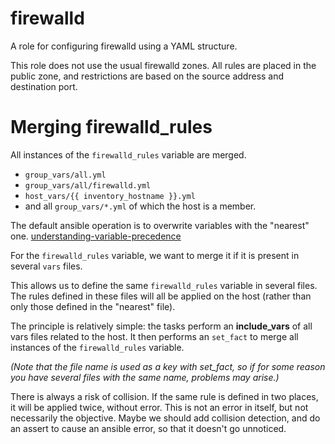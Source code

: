 # firewalld

A role for configuring firewalld using a YAML structure.

This role does not use the usual firewalld zones. All rules are placed 
in the public zone, and restrictions are based on the source address 
and destination port.


# Merging firewalld_rules

All instances of the `firewalld_rules` variable are merged.

- `group_vars/all.yml`
- `group_vars/all/firewalld.yml`
- `host_vars/{{ inventory_hostname }}.yml`
- and all `group_vars/*.yml` of which the host is a member.

The default ansible operation is to overwrite variables with the "nearest" one.
[understanding-variable-precedence](https://docs.ansible.com/ansible/latest/user_guide/playbooks_variables.html#understanding-variable-precedence)

For the `firewalld_rules` variable, we want to merge it if it is present in several `vars` files.

This allows us to define the same `firewalld_rules` variable in several files. The rules defined in these files 
will all be applied on the host (rather than only those defined in the "nearest" file).

The principle is relatively simple: the tasks perform an **include_vars** of all vars files related 
to the host. It then performs an `set_fact` to merge all instances of the `firewalld_rules` variable.

*(Note that the file name is used as a key with set_fact, so if for some reason you have several files with the same name, problems may arise.)*

There is always a risk of collision. If the same rule is defined in two places, it will 
be applied twice, without error. This is not an error in itself, but not necessarily the objective. 
Maybe we should add collision detection, and do an assert to cause an ansible error, so that it doesn't go unnoticed.

